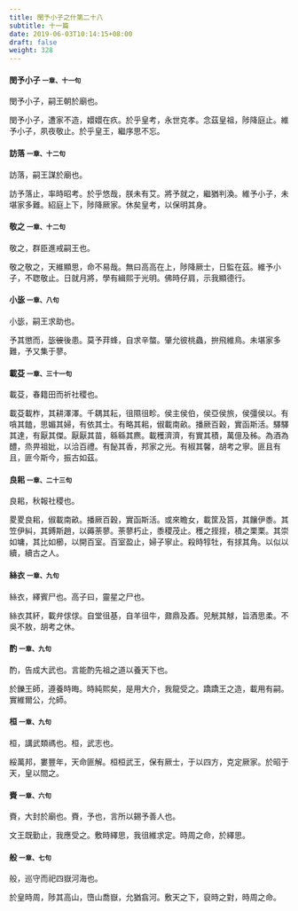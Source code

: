 ```yaml
---
title: 閔予小子之什第二十八
subtitle: 十一篇
date: 2019-06-03T10:14:15+08:00
draft: false
weight: 328
---
```



<h4 id="28.1">閔予小子 <small>一章、十一句</small></h4>

<div class="alert alert-dark" role="alert">
  閔予小子，嗣王朝於廟也。
</div>

<p id="28.1.1">閔予小子，遭家不造，嬛嬛在疚。於乎皇考，永世克孝。念茲皇祖，陟降庭止。維予小子，夙夜敬止。於乎皇王，繼序思不忘。</p>


<h4 id="28.2">訪落 <small>一章、十二句</small></h4>

<div class="alert alert-dark" role="alert">
  訪落，嗣王謀於廟也。
</div>

<p id="28.2.1">訪予落止，率時昭考。於乎悠哉，朕未有艾。將予就之，繼猶判渙。維予小子，未堪家多難。紹庭上下，陟降厥家。休矣皇考，以保明其身。</p>


<h4 id="28.3">敬之 <small>一章、十二句</small></h4>

<div class="alert alert-dark" role="alert">
  敬之，群臣進戒嗣王也。
</div>

<p id="28.3.1">敬之敬之，天維顯思，命不易哉。無曰高高在上，陟降厥士，日監在茲。維予小子，不聦敬止。日就月將，學有緝熙于光明。佛時仔肩，示我顯德行。</p>


<h4 id="28.4">小毖 <small>一章、八句</small></h4>

<div class="alert alert-dark" role="alert">
  小毖，嗣王求助也。
</div>

<p id="28.4.1">予其懲而，毖<del>彼</del>後患。莫予荓蜂，自求辛螫。肇允彼桃蟲，拚飛維鳥。未堪家多難，予又集于蓼。</p>


<h4 id="28.5">載芟 <small>一章、三十一句</small></h4>

<div class="alert alert-dark" role="alert">
  載芟，春籍田而祈社稷也。
</div>

<p id="28.5.1">載芟載柞，其耕澤澤。千耦其耘，徂隰徂畛。侯主侯伯，侯亞侯旅，侯彊侯以。有嗿其饁，思媚其婦，有依其士。有略其耜，俶載南畝。播厥百穀，實函斯活。驛驛其達，有厭其傑。厭厭其苗，緜緜其麃。載穫濟濟，有實其積，萬億及秭。為酒為醴，烝畀祖妣，以洽百禮。有飶其香，邦家之光。有椒其馨，胡考之寧。匪且有且，匪今斯今，振古如茲。</p>


<h4 id="28.6">良耜 <small>一章、二十三句</small></h4>

<div class="alert alert-dark" role="alert">
  良耜，秋報社稷也。
</div>

<p id="28.6.1">畟畟良耜，俶載南畝。播厥百穀，實函斯活。或來瞻女，載筐及筥，其饟伊黍。其笠伊糾，其鎛斯趙，以薅荼蓼。荼蓼朽止，黍稷茂止。穫之挃挃，積之栗栗。其崇如墉，其比如櫛，以開百室。百室盈止，婦子寧止。殺時犉牡，有捄其角。以似以續，續古之人。</p>


<h4 id="28.7">絲衣 <small>一章、九句</small></h4>

<div class="alert alert-dark" role="alert">
  絲衣，繹賓尸也。高子曰，靈星之尸也。
</div>

<p id="28.7.1">絲衣其紑，載弁俅俅。自堂徂基，自羊徂牛，鼐鼎及鼒。兕觥其觩，旨酒思柔。不吳不敖，胡考之休。</p>


<h4 id="28.8">酌 <small>一章、九句</small></h4>

<div class="alert alert-dark" role="alert">
  酌，告成大武也。言能酌先祖之道以養天下也。
</div>

<p id="28.8.1">於鑠王師，遵養時晦。時純熙矣，是用大介，我龍受之。蹻蹻王之造，載用有嗣。實維爾公，允師。</p>


<h4 id="28.9">桓 <small>一章、九句</small></h4>

<div class="alert alert-dark" role="alert">
  桓，講武類禡也。桓，武志也。
</div>

<p id="28.9.1">綏萬邦，婁豐年，天命匪解。桓桓武王，保有厥士，于以四方，克定厥家。於昭于天，皇以間之。</p>


<h4 id="28.10">賚 <small>一章、六句</small></h4>

<div class="alert alert-dark" role="alert">
  賚，大封於廟也。賚，予也，言所以錫予善人也。
</div>

<p id="28.10.1">文王既勤止，我應受之。敷時繹思，我徂維求定。時周之命，於繹思。</p>


<h4 id="28.11">般 <small>一章、七句</small></h4>

<div class="alert alert-dark" role="alert">
  般，巡守而祀四嶽河海也。
</div>

<p id="28.11.1">於皇時周，陟其高山，嶞山喬嶽，允猶翕河。敷天之下，裒時之對，時周之命。</p>
